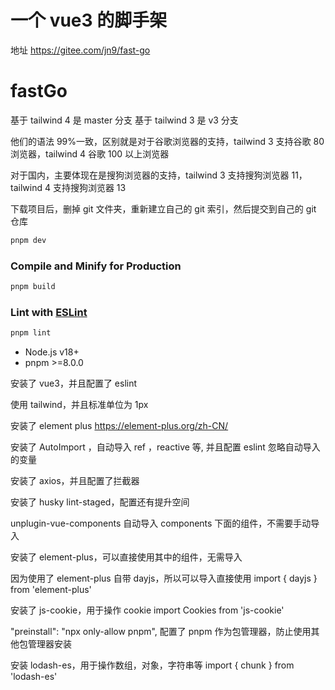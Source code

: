 # 一个 vue3 的脚手架

地址
https://gitee.com/jn9/fast-go

# fastGo

基于 tailwind 4 是 master 分支
基于 tailwind 3 是 v3 分支

他们的语法 99%一致，区别就是对于谷歌浏览器的支持，tailwind 3 支持谷歌 80 浏览器，tailwind 4 谷歌 100 以上浏览器

对于国内，主要体现在是搜狗浏览器的支持，tailwind 3 支持搜狗浏览器 11，tailwind 4 支持搜狗浏览器 13

下载项目后，删掉 git 文件夹，重新建立自己的 git 索引，然后提交到自己的 git 仓库

```sh
pnpm dev
```

### Compile and Minify for Production

```sh
pnpm build
```

### Lint with [ESLint](https://eslint.org/)

```sh
pnpm lint
```

- Node.js v18+
- pnpm >=8.0.0

安装了 vue3，并且配置了 eslint

使用 tailwind，并且标准单位为 1px

安装了 element plus https://element-plus.org/zh-CN/

安装了 AutoImport ，自动导入 ref ，reactive 等, 并且配置 eslint 忽略自动导入的变量

安装了 axios，并且配置了拦截器

安装了 husky lint-staged，配置还有提升空间

unplugin-vue-components 自动导入 components 下面的组件，不需要手动导入

安装了 element-plus，可以直接使用其中的组件，无需导入

因为使用了 element-plus 自带 dayjs，所以可以导入直接使用 import { dayjs } from 'element-plus'

安装了 js-cookie，用于操作 cookie import Cookies from 'js-cookie'

"preinstall": "npx only-allow pnpm", 配置了 pnpm 作为包管理器，防止使用其他包管理器安装

安装 lodash-es，用于操作数组，对象，字符串等 import { chunk } from 'lodash-es'
